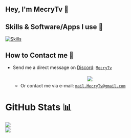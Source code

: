 ## Hey, I'm MecryTv 👋

## Skills & Software/Apps I use 💎

[![Skills](https://skillicons.dev/icons?i=js,ts,mongodb,photoshop,aftereffects,premiere,illustrator,discord,github,blender,linux,vscode,c#)](https://github.com/MecryTv)

## How to Contact me 🔗

  - Send me a direct message on [Discord](https://discord.com): [`MecryTv`](https://discord.com/users/1059621019947634739)

    <center>
      <a href='https://discord.com/users/1059621019947634739'>
        <img src="https://discord.c99.nl/widget/theme-3/1059621019947634739.png" style='padding: 5px'>
      </a>
    </center>

    - Or contact me via e-mail: [`mail.MecryTv@gmail.com`](mailto:mail.MecryTv.com)
          
# GitHub Stats 📊
![](https://github-readme-stats.vercel.app/api?username=MecryTv&theme=blueberry&hide_border=false&include_all_commits=false&count_private=false)<br/>
![](https://github-readme-streak-stats.herokuapp.com/?user=MecryTv&theme=blueberry&hide_border=false)<br/>
